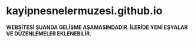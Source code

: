 # kayipnesnelermuzesi.github.io
**WEBSİTESİ ŞUANDA GELİŞME AŞAMASINDADIR. İLERİDE YENİ EŞYALAR VE DÜZENLEMELER EKLENEBİLİR.**
